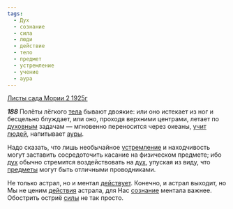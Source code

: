 ```yaml
---
tags:
  - Дух
  - сознание
  - сила
  - люди
  - действие
  - тело
  - предмет
  - устремление
  - учение
  - аура
---
```


[Листы сада Мории 2 1925г](/agni/1925)

___188___
Полёты лёгкого [тела](/tag/#тело) бывают двоякие: или оно истекает из ног и бесцельно блуждает, или оно, проходя верхними центрами, летает по [духовным](/tag/#Дух) задачам — мгновенно переносится через океаны, [учит](/tag/#учение) [людей](/tag/#люди), напитывает [ауры](/tag/#аура).   

Надо сказать, что лишь необычайное [устремление](/tag/#устремление) и находчивость могут заставить сосредоточить касание на физическом предмете; ибо [дух](/tag/#Дух) обычно стремится воздействовать на [дух](/tag/#Дух), упуская из виду, что [предметы](/tag/#предмет) могут быть отличными проводниками.   

Не только астрал, но и ментал [действует](/tag/#действие). Конечно, и астрал выходит, но Мы не ценим [действия](/tag/#действие) астрала, для Нас [сознание](/tag/#сознание) ментала важнее. Обострить остриё [силы](/tag/#сила) не так просто.   

